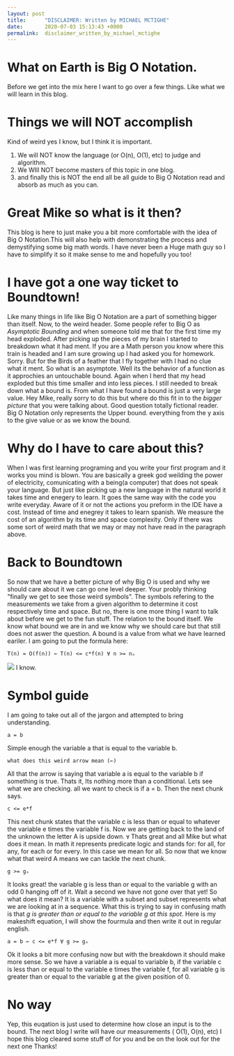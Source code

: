 ```yaml
---
layout: post
title:      "DISCLAIMER: Written by MICHAEL MCTIGHE"
date:       2020-07-03 15:13:43 +0000
permalink:  disclaimer_written_by_michael_mctighe
---
```


# What on Earth is Big O Notation.


Before we get into the mix here I want to go over a few things. Like what we will learn in this blog.
# Things we will NOT accomplish
Kind of weird yes I know, but I think it is important.
1.  We will NOT know the language (or O(n), O(1), etc) to judge and algorithm.
2.  We WIll NOT become masters of this topic in one blog.
3.  and finally this is NOT the end all be all guide to Big O Notation read and absorb as much as you can.
# Great Mike so what is it then?
This blog is here to just make you a bit more comfortable with the idea of Big O Notation.This will also help with demonstrating the process and demystifying some big math words. I have never been a Huge math guy so I have to simplify it so it make sense to me and hopefully you too!
# I have got a one way ticket to Boundtown!
Like many things in life like Big O Notation are a part of something bigger than itself. Now, to the weird header. Some people refer to Big O as *Asymptotic Bounding* and when someone told me that for the first time my head exploded. After picking up the pieces of my brain I started to breakdown what it had ment. If you are a Math person you know where this train is headed and I am sure growing up I had asked you for homework. Sorry. But for the Birds of a feather that I fly together with I had no clue what it ment. So what is an asymptote. Well its the behavior of a function as it approchies an untouchable bound. Again when I herd that my head exploded but this time smaller and into less pieces. I still needed to break down what a bound is. From what I have found a bound is just a very large value. Hey Mike, really sorry to do this but where do this fit in to the *bigger picture* that you were talking about. Good question totally fictional reader. Big O Notation only represents the Upper bound. everything from the y axis to the give value or as we know the bound. 
# Why do I have to care about this? 
When I was first learning programing and you write your first program and it works you mind is blown. You are basically a greek god weilding the power of electricity, comunicating with a being(a computer) that does not speak your language. But just like picking up a new language in the natural world it takes time and enegery to learn. It goes the same way with the code you write everyday. Aware of it or not the actions you preform in the IDE have a cost. Instead of time and enegrey it takes to learn spanish. We measure the cost of an algorithm by its time and space complexity. Only if there was some sort of weird math that we may or may not have read in the paragraph above.
# Back to Boundtown
So now that we have a better picture of why Big O is used and why we should care about it we can go one level deeper. Your probly thinking "finally we get to see those weird symbols". The symbols refering to the measurements we take from a given algorithm to determine it cost respectively time and space. But no, there is one more thing I want to talk about before we get to the fun stuff. The relation to the bound itself. We know what bound we are in and we know why we should care but that still does not aswer the question. A bound is a value from what we have learned eariler. I am going to put the formula here:
```
T(n) = O(f(n)) ← T(n) <= c*f(n) ∀ n >= nₒ   
```
![](http://static.boredpanda.com/blog/wp-content/uploads/2015/04/shocked-animal-funny-fb.jpg)
I know. 
# Symbol guide 
I am going to take out all of the jargon and attempted to bring understanding.
```
a = b
```
Simple enough the variable a that is equal to the variable b.
```
what does this weird arrow mean (←)
```
All that the arrow is saying that variable a is equal to the variable b if something is true. Thats it, Its nothing more than a conditional.
Lets see what we are checking. all we want to check is if a = b. Then the next chunk says.
```
c <= e*f
```
This next chunk states that the variable c is less than or equal to whatever the variable e times the variable f is.
Now we are getting back to the land of the unknown the letter A is upside down.
 `∀`
Thats great and all Mike but what does it mean. In math it represents predicate logic and stands for: for all, for any, for each or for every. In this case we mean for all. So now that we know what that weird A means we can tackle the next chunk.
```
g >= gₒ
```
It looks great! the variable g is less than or equal to the variable g with an odd 0 hanging off of it. Wait a second we have not gone over that yet! So what does it mean? It is a variable with a subset and subset represents what we are looking at in a sequence. What this is trying to say in confusing math is that *g is greater than or equal to the variable g at this spot*.
Here is my makeshift equation, I will show the fourmula and then write it out in regular english.
```
a = b ← c <= e*f ∀ g >= gₒ
```
Ok it looks a bit more confusing now but with the breakdown it should make more sense. So we have a variable a is equal to variable b, if the variable c is less than or equal to the variable e times the variable f, for all variable g is greater than or equal to the variable g at the given position of 0.  
# No way
Yep, this euqation is just used to determine how close an input is to the bound. The next blog I write will have our measurements ( O(1), O(n), etc) I hope this blog cleared some stuff of for you and be on the look out for the next one
Thanks!
